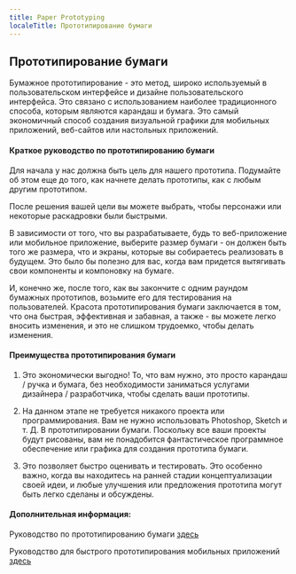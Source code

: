 ```yaml
---
title: Paper Prototyping
localeTitle: Прототипирование бумаги
---
```

## Прототипирование бумаги

Бумажное прототипирование - это метод, широко используемый в пользовательском интерфейсе и дизайне пользовательского интерфейса. Это связано с использованием наиболее традиционного способа, которым являются карандаш и бумага. Это самый экономичный способ создания визуальной графики для мобильных приложений, веб-сайтов или настольных приложений.

#### Краткое руководство по прототипированию бумаги

Для начала у нас должна быть цель для нашего прототипа. Подумайте об этом еще до того, как начнете делать прототипы, как с любым другим прототипом.

После решения вашей цели вы можете выбрать, чтобы персонажи или некоторые раскадровки были быстрыми.

В зависимости от того, что вы разрабатываете, будь то веб-приложение или мобильное приложение, выберите размер бумаги - он должен быть того же размера, что и экраны, которые вы собираетесь реализовать в будущем. Это было бы полезно для вас, когда вам придется вытягивать свои компоненты и компоновку на бумаге.

И, конечно же, после того, как вы закончите с одним раундом бумажных прототипов, возьмите его для тестирования на пользователей. Красота прототипирования бумаги заключается в том, что она быстрая, эффективная и забавная, а также - вы можете легко вносить изменения, и это не слишком трудоемко, чтобы делать изменения.

#### Преимущества прототипирования бумаги

1.  Это экономически выгодно! То, что вам нужно, это просто карандаш / ручка и бумага, без необходимости заниматься услугами дизайнера / разработчика, чтобы сделать ваши прототипы.
    
2.  На данном этапе не требуется никакого проекта или программирования. Вам не нужно использовать Photoshop, Sketch и т. Д. В прототипировании бумаги. Поскольку все ваши проекты будут рисованы, вам не понадобится фантастическое программное обеспечение или графика для создания прототипа бумаги.
    
3.  Это позволяет быстро оценивать и тестировать. Это особенно важно, когда вы находитесь на ранней стадии концептуализации своей идеи, и любые улучшения или предложения прототипа могут быть легко сделаны и обсуждены.
    

#### Дополнительная информация:

Руководство по прототипированию бумаги [здесь](https://blog.marvelapp.com/stop-talking-start-sketching-guide-paper-prototyping/)

Руководство для быстрого прототипирования мобильных приложений [здесь](https://blog.prototypr.io/rapid-prototyping-for-mobile-app-ab394c9086e2)